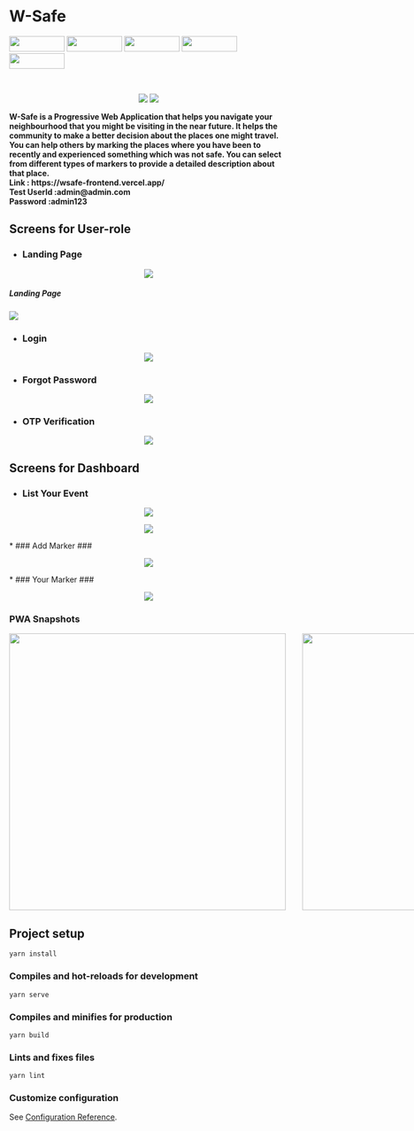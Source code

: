 # W-Safe 

<p float="left">
  <img src="https://img.shields.io/badge/Vue.js-35495E?style=for-the-badge&logo=vuedotjs&logoColor=4FC08D" height="28" width="100" />
  <img src="https://img.shields.io/badge/Node.js-43853D?style=for-the-badge&logo=node.js&logoColor=white" height="28" width="100" />
  <img src="https://img.shields.io/badge/Express.js-000000?style=for-the-badge&logo=express&logoColor=white" height="28" width="100" />
  <img src="https://img.shields.io/badge/MongoDB-4EA94B?style=for-the-badge&logo=mongodb&logoColor=white" height="28" width="100" />
  <img src="https://img.shields.io/badge/JavaScript-F7DF1E?style=for-the-badge&logo=javascript&logoColor=black" height="28" width="100" />
</p>

<br/>
<p align="center">
  <img src="Project_snapshots/dashboard.PNG">
  <img src="Project_snapshots/WsafePWA.PNG">
</p>
<b>
  W-Safe is a Progressive Web Application that helps you navigate your
                  neighbourhood that you might be visiting in the near future.
                  It helps the community to make a better decision about the
                  places one might travel.
  You can help others by marking the places where you have been
                  to recently and experienced something which was not safe. You
                  can select from different types of markers to provide a
                  detailed description about that place.
  <br/>
  Link : https://wsafe-frontend.vercel.app/
  <br/>
Test UserId :admin@admin.com
  <br/>
Password    :admin123   
</b>


## Screens for User-role

* ### Landing Page ### 
<p align="center">
  <img src="Project_snapshots/Home.PNG">
  <h5>Landing Page</h5>
  <img src="Project_snapshots/Login.PNG">
</p>

* ### Login ###
<p align="center">
  <img src="Project_snapshots/Login.PNG">
</p>

* ### Forgot Password ###
<p align="center">
  <img src="Project_snapshots/forgotpassword.PNG">
</p>

* ### OTP Verification ###
<p align="center">
  <img src="Project_snapshots/otpVerification.PNG">
</p>

## Screens for Dashboard

* ### List Your Event ### 
<p align="center">
  <img src="Project_snapshots/dashboard.PNG">
</p>
<p align="center">
  <img src="Project_snapshots/dashboard2.PNG">
</p>
* ### Add Marker ### 
<p align="center">
  <img src="Project_snapshots/addmarker.PNG">
</p>
* ### Your Marker ### 
<p align="center">
  <img src="Project_snapshots/yourmarkers.PNG">
</p>

 ### PWA Snapshots ### 
<div style="display:flex;flex-direction:row;gap:30px">
  <img style="height:500px;" src="Project_snapshots/PWA6.jpg">
  <img style="height:500px;" src="Project_snapshots/PWA5.jpg">
  <img style="height:500px;" src="Project_snapshots/PWA4.jpg">
  <img style="height:500px;" src="Project_snapshots/PWA3.jpg">
  <img style="height:500px;" src="Project_snapshots/PWA2.jpg">
  <img style="height:500px;" src="Project_snapshots/PWA1.jpg">
</div>

## Project setup
```
yarn install
```

### Compiles and hot-reloads for development
```
yarn serve
```

### Compiles and minifies for production
```
yarn build
```

### Lints and fixes files
```
yarn lint
```

### Customize configuration
See [Configuration Reference](https://cli.vuejs.org/config/).
